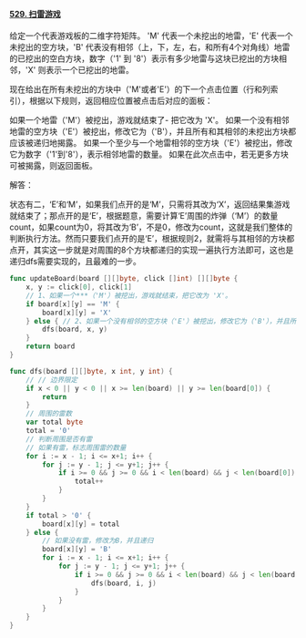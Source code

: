 #### [529. 扫雷游戏](https://leetcode-cn.com/problems/minesweeper/)

给定一个代表游戏板的二维字符矩阵。 'M' 代表一个未挖出的地雷，'E' 代表一个未挖出的空方块，'B' 代表没有相邻（上，下，左，右，和所有4个对角线）地雷的已挖出的空白方块，数字（'1' 到 '8'）表示有多少地雷与这块已挖出的方块相邻，'X' 则表示一个已挖出的地雷。

现在给出在所有未挖出的方块中（'M'或者'E'）的下一个点击位置（行和列索引），根据以下规则，返回相应位置被点击后对应的面板：

如果一个地雷（'M'）被挖出，游戏就结束了- 把它改为 'X'。
如果一个没有相邻地雷的空方块（'E'）被挖出，修改它为（'B'），并且所有和其相邻的未挖出方块都应该被递归地揭露。
如果一个至少与一个地雷相邻的空方块（'E'）被挖出，修改它为数字（'1'到'8'），表示相邻地雷的数量。
如果在此次点击中，若无更多方块可被揭露，则返回面板。



解答：

状态有二，‘E’和‘M’，如果我们点开的是‘M’，只需将其改为‘X’，返回结果集游戏就结束了；那点开的是‘E’，根据题意，需要计算‘E’周围的炸弹（‘M’）的数量count，如果count为0，将其改为‘B’，不是0，修改为count，这就是我们整体的判断执行方法。然而只要我们点开的是‘E’，根据规则2，就需将与其相邻的方块都点开，其实这一步就是对周围的8个方块都递归的实现一遍执行方法即可，这也是递归dfs需要实现的，且最难的一步。



```go
func updateBoard(board [][]byte, click []int) [][]byte {
	x, y := click[0], click[1]
	// 1、如果一个***（'M'）被挖出，游戏就结束，把它改为 'X'。
	if board[x][y] == 'M' {
		board[x][y] = 'X'
	} else { // 2、如果一个没有相邻的空方块（'E'）被挖出，修改它为（'B'），并且所有和其相邻的未挖出方块都应该被递归地揭露
		dfs(board, x, y)
	}
	return board
}

func dfs(board [][]byte, x int, y int) {
	// // 边界限定
	if x < 0 || y < 0 || x >= len(board) || y >= len(board[0]) {
		return
	}
	// 周围的雷数
	var total byte
	total = '0'
	// 判断周围是否有雷
	// 如果有雷，标志周围雷的数量
	for i := x - 1; i <= x+1; i++ {
		for j := y - 1; j <= y+1; j++ {
			if i >= 0 && j >= 0 && i < len(board) && j < len(board[0]) && board[i][j] == 'M' {
				total++
			}
		}
	}
	if total > '0' {
		board[x][y] = total
	} else {
		// 如果没有雷，修改为B，并且递归
		board[x][y] = 'B'
		for i := x - 1; i <= x+1; i++ {
			for j := y - 1; j <= y+1; j++ {
				if i >= 0 && j >= 0 && i < len(board) && j < len(board[0]) && board[i][j] == 'E' {
					dfs(board, i, j)
				}
			}
		}
	}
}
```

